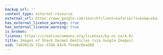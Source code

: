 ```yaml
---
backup_url: ''
content_type: external-resource
external_url: https://www.google.com/search?client=safari&rls=en&q=shark+denticles&ie=UTF&tbm=isch&gws_rd=ssl
has_external_licence_warning: true
has_external_license_warning: true
is_broken: ''
license: https://creativecommons.org/licenses/by-nc-sa/4.0/
title: Images of Shark Dermal Denticles (via Google Images)
uid: 7a03011b-72ac-43a6-84c0-f5ea6c0ea3b0
---
```

